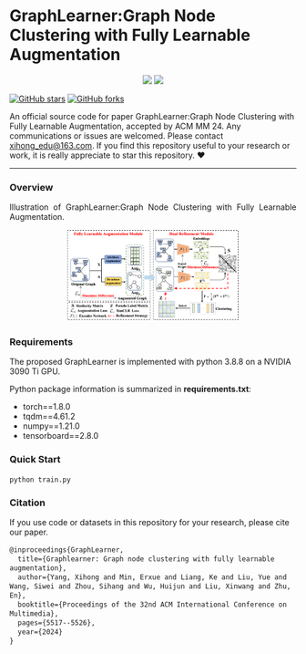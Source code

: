 [stars-img]: https://img.shields.io/github/stars/xihongyang1999/GraphLearner?color=yellow
[stars-url]: https://github.com/xihongyang1999/GraphLearner/stargazers
[fork-img]: https://img.shields.io/github/forks/xihongyang1999/GraphLearner?color=lightblue&label=fork
[fork-url]: https://github.com/xihongyang1999/GraphLearner/network/members
[visitors-img]: https://visitor-badge.glitch.me/badge?page_id=xihongyang.1999.GraphLearner/
[adgc-url]: https://github.com/xihongyang1999/GraphLearner

# GraphLearner:Graph Node Clustering with Fully Learnable Augmentation

<p align="center">   
    <a href="https://pytorch.org/" alt="PyTorch">
      <img src="https://img.shields.io/badge/PyTorch-%23EE4C2C.svg?e&logo=PyTorch&logoColor=white" /></a>
    <a href="https://www.acmmm2024.org" alt="Conference">
        <img src="https://img.shields.io/badge/ACM MM'24-brightgreen" /></a>
<p/>


[![GitHub stars][stars-img]][stars-url]
[![GitHub forks][fork-img]][fork-url]


An official source code for paper GraphLearner:Graph Node Clustering with Fully Learnable Augmentation, accepted by ACM MM 24. Any communications or issues are welcomed. Please contact xihong_edu@163.com. If you find this repository useful to your research or work, it is really appreciate to star this repository. :heart:

-------------

### Overview

<p align = "justify"> 
 Illustration of GraphLearner:Graph Node Clustering with Fully Learnable Augmentation. 
</p>
<div  align="center">    
    <img src="./assets/GraphLearner.png" width=60%/>
</div>






### Requirements

The proposed GraphLearner is implemented with python 3.8.8 on a NVIDIA 3090 Ti GPU. 

Python package information is summarized in **requirements.txt**:

- torch==1.8.0
- tqdm==4.61.2
- numpy==1.21.0
- tensorboard==2.8.0



### Quick Start

```
python train.py 
```



### Citation

If you use code or datasets in this repository for your research, please cite our paper.

```
@inproceedings{GraphLearner,
  title={Graphlearner: Graph node clustering with fully learnable augmentation},
  author={Yang, Xihong and Min, Erxue and Liang, Ke and Liu, Yue and Wang, Siwei and Zhou, Sihang and Wu, Huijun and Liu, Xinwang and Zhu, En},
  booktitle={Proceedings of the 32nd ACM International Conference on Multimedia},
  pages={5517--5526},
  year={2024}
}

```
